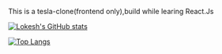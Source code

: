 This is a tesla-clone(frontend only),build while learing React.Js

[![Lokesh's GitHub stats](https://github-readme-stats.vercel.app/api?username=kumarlokesh00)](https://github.com/kumarlokesh00/github-readme-stats)

[![Top Langs](https://github-readme-stats.vercel.app/api/top-langs/?username=kumarlokesh00)](https://github.com/dubeyaditya6232/github-readme-stats)

